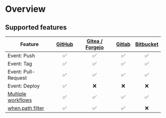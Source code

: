 # Overview

## Supported features

| Feature                                                       | [GitHub](github/)  | [Gitea / Forgejo](gitea/) | [Gitlab](gitlab/)  | [Bitbucket](bitbucket/) |
| ------------------------------------------------------------- | :----------------: | :-----------------------: | :----------------: | :---------------------: |
| Event: Push                                                   | :white_check_mark: |    :white_check_mark:     | :white_check_mark: |   :white_check_mark:    |
| Event: Tag                                                    | :white_check_mark: |    :white_check_mark:     | :white_check_mark: |   :white_check_mark:    |
| Event: Pull-Request                                           | :white_check_mark: |    :white_check_mark:     | :white_check_mark: |   :white_check_mark:    |
| Event: Deploy                                                 | :white_check_mark: |            :x:            |        :x:         |           :x:           |
| [Multiple workflows](../../20-usage/25-workflows.md)          | :white_check_mark: |    :white_check_mark:     | :white_check_mark: |   :white_check_mark:    |
| [when.path filter](../../20-usage/20-workflow-syntax.md#path) | :white_check_mark: |    :white_check_mark:     | :white_check_mark: |           :x:           |
